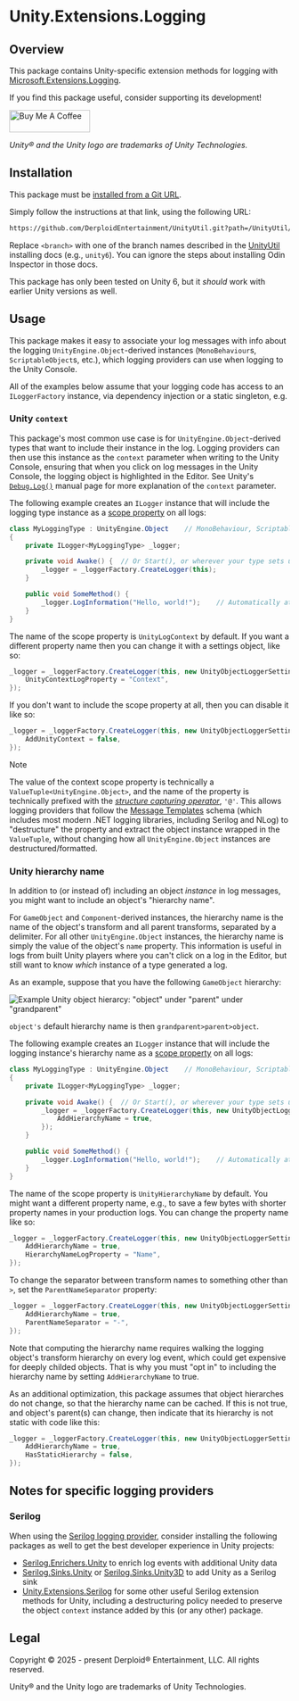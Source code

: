 # Unity.Extensions.Logging

## Overview

This package contains Unity-specific extension methods for logging with [Microsoft.Extensions.Logging](https://www.nuget.org/packages/microsoft.extensions.logging/).

If you find this package useful, consider supporting its development!

<a href="https://www.buymeacoffee.com/shundra882n" target="_blank"><img src="https://cdn.buymeacoffee.com/buttons/v2/default-yellow.png" alt="Buy Me A Coffee" style="height: 40px !important;width: 145px !important;" ></a>

_Unity® and the Unity logo are trademarks of Unity Technologies._

## Installation

This package must be [installed from a Git URL](https://docs.unity3d.com/Manual/upm-ui-giturl.html).

Simply follow the instructions at that link, using the following URL:

```txt
https://github.com/DerploidEntertainment/UnityUtil.git?path=/UnityUtil/Assets/Unity.Extensions.Logging#<branch>
```

Replace `<branch>` with one of the branch names described in the [UnityUtil](../../../../README.md#installing) installing docs (e.g., `unity6`).
You can ignore the steps about installing Odin Inspector in those docs.

This package has only been tested on Unity 6, but it _should_ work with earlier Unity versions as well.

## Usage

This package makes it easy to associate your log messages with info about the logging `UnityEngine.Object`-derived instances
(`MonoBehaviour`s, `ScriptableObject`s, etc.), which logging providers can use when logging to the Unity Console.

All of the examples below assume that your logging code has access to an `ILoggerFactory` instance, via dependency injection or a static singleton, e.g.

### Unity `context`

This package's most common use case is for `UnityEngine.Object`-derived types that want to include their instance in the log.
Logging providers can then use this instance as the `context` parameter when writing to the Unity Console,
ensuring that when you click on log messages in the Unity Console, the logging object is highlighted in the Editor.
See Unity's [`Debug.Log()`](https://docs.unity3d.com/ScriptReference/Debug.Log.html) manual page for more explanation of the `context` parameter.

The following example creates an `ILogger` instance that will include the logging type instance as a
[scope property](https://learn.microsoft.com/en-us/dotnet/core/extensions/logging#log-scopes) on all logs:

```cs
class MyLoggingType : UnityEngine.Object    // MonoBehaviour, ScriptableObject, etc.
{
    private ILogger<MyLoggingType> _logger;

    private void Awake() {  // Or Start(), or wherever your type sets up its logger
        _logger = _loggerFactory.CreateLogger(this);
    }

    public void SomeMethod() {
        _logger.LogInformation("Hello, world!");    // Automatically attaches `this` to the log message
    }
}
```

The name of the scope property is `UnityLogContext` by default.
If you want a different property name then you can change it with a settings object, like so:

```cs
_logger = _loggerFactory.CreateLogger(this, new UnityObjectLoggerSettings {
    UnityContextLogProperty = "Context",
});
```

If you don't want to include the scope property at all, then you can disable it like so:

```cs
_logger = _loggerFactory.CreateLogger(this, new UnityObjectLoggerSettings {
    AddUnityContext = false,
});
```

> [!NOTE]
> The value of the context scope property is technically a `ValueTuple<UnityEngine.Object>`,
> and the name of the property is technically prefixed with the [_structure capturing operator_](https://messagetemplates.org/#operators), `'@'`.
> This allows logging providers that follow the [Message Templates](https://messagetemplates.org) schema
> (which includes most modern .NET logging libraries, including Serilog and NLog)
> to "destructure" the property and extract the object instance wrapped in the `ValueTuple`,
> without changing how all `UnityEngine.Object` instances are destructured/formatted.

### Unity hierarchy name

In addition to (or instead of) including an object _instance_ in log messages, you might want to include an object's "hierarchy name".

For `GameObject` and `Component`-derived instances, the hierarchy name is
the name of the object's transform and all parent transforms, separated by a delimiter.
For all other `UnityEngine.Object` instances, the hierarchy name is simply the value of the object's `name` property.
This information is useful in logs from built Unity players where you can't click on a log in the Editor,
but still want to know _which_ instance of a type generated a log.

As an example, suppose that you have the following `GameObject` hierarchy:

![Example Unity object hierarcy: "object" under "parent" under "grandparent"](../../../../docs-assets/example-unity-hierarchy.png)

`object's` default hierarchy name is then `grandparent>parent>object`.

The following example creates an `ILogger` instance that will include the logging instance's hierarchy name as a
[scope property](https://learn.microsoft.com/en-us/dotnet/core/extensions/logging#log-scopes) on all logs:

```cs
class MyLoggingType : UnityEngine.Object    // MonoBehaviour, ScriptableObject, etc.
{
    private ILogger<MyLoggingType> _logger;

    private void Awake() {  // Or Start(), or wherever your type sets up its logger
        _logger = _loggerFactory.CreateLogger(this, new UnityObjectLoggerSettings {
            AddHierarchyName = true,
        });
    }

    public void SomeMethod() {
        _logger.LogInformation("Hello, world!");    // Automatically attaches heirarchy name of `this` to the log message
    }
}
```

The name of the scope property is `UnityHierarchyName` by default.
You might want a different property name, e.g., to save a few bytes with shorter property names in your production logs.
You can change the property name like so:

```cs
_logger = _loggerFactory.CreateLogger(this, new UnityObjectLoggerSettings {
    AddHierarchyName = true,
    HierarchyNameLogProperty = "Name",
});
```

To change the separator between transform names to something other than `>`, set the `ParentNameSeparator` property:

```cs
_logger = _loggerFactory.CreateLogger(this, new UnityObjectLoggerSettings {
    AddHierarchyName = true,
    ParentNameSeparator = "-",
});
```

Note that computing the hierarchy name requires walking the logging object's transform hierarchy on every log event,
which could get expensive for deeply childed objects.
That is why you must "opt in" to including the hierarchy name by setting `AddHierarchyName` to true.

As an additional optimization, this package assumes that object hierarches do not change, so that the hierarchy name can be cached.
If this is not true, and object's parent(s) can change, then indicate that its hierarchy is not static with code like this:

```cs
_logger = _loggerFactory.CreateLogger(this, new UnityObjectLoggerSettings {
    AddHierarchyName = true,
    HasStaticHierarchy = false,
});
```

## Notes for specific logging providers

### Serilog

When using the [Serilog logging provider](https://github.com/serilog/serilog-extensions-logging),
consider installing the following packages as well to get the best developer experience in Unity projects:

- [Serilog.Enrichers.Unity](../../Serilog.Enrichers.Unity/Documentation~/README.md) to enrich log events with additional Unity data
- [Serilog.Sinks.Unity](../../Serilog.Sinks.Unity/Documentation~/README.md) or [Serilog.Sinks.Unity3D](https://github.com/KuraiAndras/Serilog.Sinks.Unity3D) to add Unity as a Serilog sink
- [Unity.Extensions.Serilog](../../Unity.Extensions.Serilog/Documentation~/README.md) for some other useful Serilog extension methods for Unity,
    including a destructuring policy needed to preserve the object `context` instance added by this (or any other) package.

## Legal

Copyright © 2025 - present Derploid® Entertainment, LLC. All rights reserved.

Unity® and the Unity logo are trademarks of Unity Technologies.
